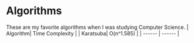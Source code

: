 # Algorithms
These are my favorite algorithms when I was studying Computer Science.
| Algorithm| Time Complexity |
| Karatsuba| O(n^1.585) |
| ------ | ------ |

